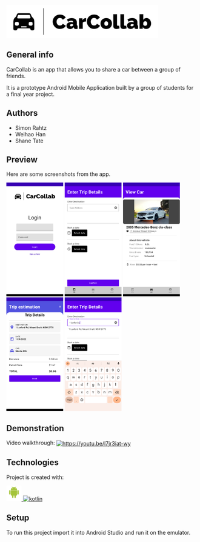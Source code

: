 ![CarCollabLogo](README_Images/CarCollab-1.png)

## General info
CarCollab is an app that allows you to share a car between a group of friends. 

It is a prototype Android Mobile Application built by a group of students for a final year project.

## Authors
* Simon Rahtz
* Weihao Han
* Shane Tate

## Preview
Here are some screenshots from the app.

<p align="left">
<img src="README_Images/app6.png" alt="screenshot1" width="150"/>
<img src="README_Images/app8.png" alt="screenshot2" width="150"/>
<img src="README_Images/app9.png" alt="screenshot3" width="150"/>
<img src="README_Images/app4.png" alt="screenshot4" width="150"/>
<img src="README_Images/app2.png" alt="screenshot5" width="150"/>
</p>

## Demonstration
Video walkthrough: 
<a href="https://www.youtube.com/watch?v=L7JR3iaT-WY" target="blank"><img align="center" src="https://raw.githubusercontent.com/rahuldkjain/github-profile-readme-generator/master/src/images/icons/Social/youtube.svg" alt="https://youtu.be/l7jr3iat-wy" height="30" width="40" /></a>
</p>
	
## Technologies
Project is created with:


<p align="left"> <a href="https://developer.android.com" target="_blank" rel="noreferrer"> <img src="https://raw.githubusercontent.com/devicons/devicon/master/icons/android/android-original-wordmark.svg" alt="android" width="40" height="40"/> </a> <a href="https://kotlinlang.org" target="_blank" rel="noreferrer"> <img src="https://www.vectorlogo.zone/logos/kotlinlang/kotlinlang-icon.svg" alt="kotlin" width="40" height="40"/> </a> </p>
	
## Setup
To run this project import it into Android Studio and run it on the emulator.











